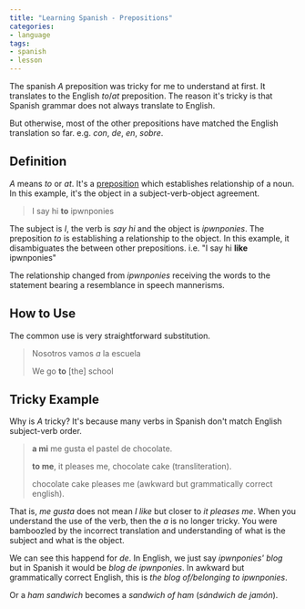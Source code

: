 ```yaml
---
title: "Learning Spanish - Prepositions"
categories:
- language
tags:
- spanish
- lesson
---
```


The spanish *A* preposition was tricky for me to understand at first.
It translates to the English *to*/*at* preposition.
The reason it's tricky is that Spanish grammar does not always translate to English.

But otherwise, most of the other prepositions have matched the English translation so far.
e.g. *con*, *de*, *en*, *sobre*.

## Definition

*A* means *to* or *at*.
It's a [preposition][1] which establishes relationship of a noun.
In this example, it's the object in a subject-verb-object agreement.

[1]: https://en.wikipedia.org/wiki/Preposition_and_postposition

> I say hi **to** ipwnponies

The subject is *I*, the verb is *say hi* and the object is *ipwnponies*.
The preposition *to* is establishing a relationship to the object.
In this example, it disambiguates the between other prepositions.
i.e. "I say hi **like** ipwnponies"

The relationship changed from *ipwnponies* receiving the words to the statement
bearing a resemblance in speech mannerisms.

## How to Use

The common use is very straightforward substitution.

> Nosotros vamos *a* la escuela
>
> We go **to** \[the] school

## Tricky Example

Why is *A* tricky?
It's because many verbs in Spanish don't match English subject-verb order.

> **a mi** me gusta el pastel de chocolate.
>
> **to me**, it pleases me, chocolate cake (transliteration).
>
> chocolate cake pleases me (awkward but grammatically correct english).

That is, *me gusta* does not mean *I like* but closer to *it pleases me*.
When you understand the use of the verb, then the *a* is no longer tricky.
You were bamboozled by the incorrect translation and understanding of what is the subject and what is the object.

We can see this happend for *de*.
In English, we just say *ipwnponies' blog* but in Spanish it would be *blog de ipwnponies*.
In awkward but grammatically correct English, this is *the blog of/belonging to ipwnponies*.

Or a *ham sandwich* becomes a *sandwich of ham* (*sándwich de jamón*).
